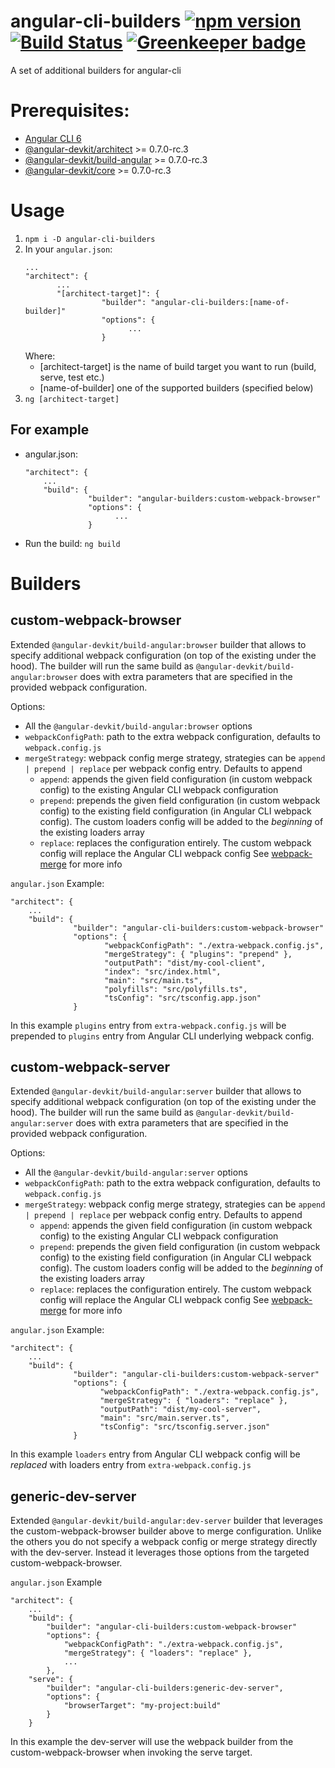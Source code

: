 # angular-cli-builders [![npm version](https://badge.fury.io/js/angular-cli-builders.svg)](https://badge.fury.io/js/angular-cli-builders) [![Build Status](https://travis-ci.org/meltedspark/angular-cli-builders.svg?branch=master)](https://travis-ci.org/meltedspark/angular-cli-builders) [![Greenkeeper badge](https://badges.greenkeeper.io/meltedspark/angular-cli-builders.svg)](https://greenkeeper.io/)
A set of additional builders for angular-cli

# Prerequisites:
 - [Angular CLI 6](https://www.npmjs.com/package/@angular/cli)
 - [@angular-devkit/architect](https://www.npmjs.com/package/@angular-devkit/architect) >= 0.7.0-rc.3
 - [@angular-devkit/build-angular](https://npmjs.com/package/@angular-devkit/build-angular) >= 0.7.0-rc.3
 - [@angular-devkit/core](https://npmjs.com/package/@angular-devkit/core) >= 0.7.0-rc.3


# Usage

 1. ```npm i -D angular-cli-builders```
 2. In your `angular.json`:
     ```
     ...
     "architect": {
            ...
            "[architect-target]": {
                      "builder": "angular-cli-builders:[name-of-builder]"
                      "options": {
                            ...
                      }
      ```
    Where:
    - [architect-target] is the name of build target you want to run (build, serve, test etc.)
    - [name-of-builder] one of the supported builders (specified below)
 3. `ng [architect-target]`

 ## For example

  - angular.json:
    ```
    "architect": {
        ...
        "build": {
                  "builder": "angular-builders:custom-webpack-browser"
                  "options": {
                        ...
                  }
    ```
  - Run the build: `ng build`

# Builders

## custom-webpack-browser

Extended `@angular-devkit/build-angular:browser` builder that allows to specify additional webpack configuration (on top of the existing under the hood).
The builder will run the same build as `@angular-devkit/build-angular:browser` does with extra parameters that are specified in the provided webpack configuration.

Options:
 - All the `@angular-devkit/build-angular:browser` options
 - `webpackConfigPath`: path to the extra webpack configuration, defaults to `webpack.config.js`
 - `mergeStrategy`: webpack config merge strategy, strategies can be `append | prepend | replace` per webpack config entry. Defaults to append
      - `append`: appends the given field configuration (in custom webpack config) to the existing Angular CLI webpack configuration
      - `prepend`: prepends the given field configuration (in custom webpack config) to the existing field configuration (in Angular CLI webpack config). The custom loaders config will be added to the _beginning_ of the existing loaders array
      - `replace`: replaces the configuration entirely. The custom webpack config will replace the Angular CLI webpack config
      See [webpack-merge](https://github.com/survivejs/webpack-merge) for more info

`angular.json` Example:
```
"architect": {
    ...
    "build": {
              "builder": "angular-cli-builders:custom-webpack-browser"
              "options": {
                     "webpackConfigPath": "./extra-webpack.config.js",
                     "mergeStrategy": { "plugins": "prepend" },
                     "outputPath": "dist/my-cool-client",
                     "index": "src/index.html",
                     "main": "src/main.ts",
                     "polyfills": "src/polyfills.ts",
                     "tsConfig": "src/tsconfig.app.json"
              }
```
In this example `plugins` entry from `extra-webpack.config.js` will be prepended to `plugins` entry from Angular CLI underlying webpack config.

## custom-webpack-server

Extended `@angular-devkit/build-angular:server` builder that allows to specify additional webpack configuration (on top of the existing under the hood).
The builder will run the same build as `@angular-devkit/build-angular:server` does with extra parameters that are specified in the provided webpack
configuration.

Options:
 - All the `@angular-devkit/build-angular:server` options
 - `webpackConfigPath`: path to the extra webpack configuration, defaults to `webpack.config.js`
 - `mergeStrategy`: webpack config merge strategy, strategies can be `append | prepend | replace` per webpack config entry. Defaults to append
      - `append`: appends the given field configuration (in custom webpack config) to the existing Angular CLI webpack configuration
      - `prepend`: prepends the given field configuration (in custom webpack config) to the existing field configuration (in Angular CLI webpack config). The custom loaders config will be added to the _beginning_ of the existing loaders array
      - `replace`: replaces the configuration entirely. The custom webpack config will replace the Angular CLI webpack config
      See [webpack-merge](https://github.com/survivejs/webpack-merge) for more info

`angular.json` Example:
```
"architect": {
    ...
    "build": {
              "builder": "angular-cli-builders:custom-webpack-server"
              "options": {
                    "webpackConfigPath": "./extra-webpack.config.js",
                    "mergeStrategy": { "loaders": "replace" },
                    "outputPath": "dist/my-cool-server",
                    "main": "src/main.server.ts",
                    "tsConfig": "src/tsconfig.server.json"
              }
```

In this example `loaders` entry from Angular CLI webpack config will be _replaced_ with loaders entry from `extra-webpack.config.js`

## generic-dev-server

Extended `@angular-devkit/build-angular:dev-server` builder that leverages the custom-webpack-browser builder above to merge configuration. Unlike the others you do not specify a webpack config or merge strategy directly with the dev-server. Instead it leverages those options from
the targeted custom-webpack-browser.

`angular.json` Example
```
"architect": {
    ...
    "build": {
        "builder": "angular-cli-builders:custom-webpack-browser"
        "options": {
            "webpackConfigPath": "./extra-webpack.config.js",
            "mergeStrategy": { "loaders": "replace" },
            ...
        },
    "serve": {
        "builder": "angular-cli-builders:generic-dev-server",
        "options": {
            "browserTarget": "my-project:build"
        }
    }
```

In this example the dev-server will use the webpack builder from the custom-webpack-browser when invoking the serve target.
